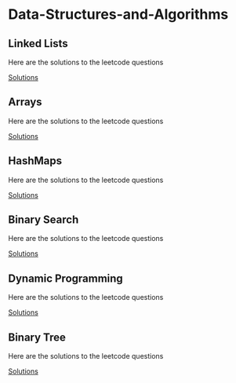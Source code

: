 # Data-Structures-and-Algorithms

## Linked Lists
Here are the solutions to the leetcode questions


[Solutions](https://github.com/VaibhavS0710/Data-Structures-and-Algorithms/tree/main/Binary%20Search)


## Arrays
Here are the solutions to the leetcode questions


[Solutions](https://github.com/Pragni24/Data-Structures-and-Algorithms/tree/main/Arrays)


## HashMaps
Here are the solutions to the leetcode questions


[Solutions](https://github.com/VaibhavS0710/Data-Structures-and-Algorithms/tree/main/Hashmap)


## Binary Search
Here are the solutions to the leetcode questions


[Solutions](https://github.com/VaibhavS0710/Data-Structures-and-Algorithms/tree/main/Binary%20Search)


## Dynamic Programming
Here are the solutions to the leetcode questions


[Solutions](https://github.com/VaibhavS0710/Data-Structures-and-Algorithms/tree/main/Dynamic%20Programming)


## Binary Tree
Here are the solutions to the leetcode questions


[Solutions](https://github.com/VaibhavS0710/Data-Structures-and-Algorithms/tree/main/Binary%20Trees)
